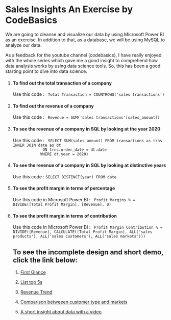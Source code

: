 # Sales Insights An Exercise by CodeBasics
We are going to cleanse and visualize our data by using Microsoft Power BI as an exercise. In addition to that,  as a database, we will be using MySQL to analyze our data.

As a feedback for the youtube channel (codebasics), I have really enjoyed with the whole series which gave me a good insight to comprehend how data analysis works by using data science tools. So, this has been a good starting point to dive into data science.

<ol type = '1'>
   <li>
       <h4> To find out the total transaction of a company </h4> <p> Use this code : <code> Total Transaction = COUNTROWS('sales transactions') </code> </p> 
   </li>
 
  <li>
      <h4> To find out the revenue of a company </h4> <p> Use this code : <code> Revenue = SUM('sales transactions'[sales_amount]) </code> </p> 
   </li>
   
   <li>
      <h4> To see the revenue of a company in SQL by looking at the year 2020 </h4> <p> Use this code :
      <code> SELECT SUM(sales_amount) FROM transactions as trns INNER JOIN date as dt
             ON trns.order_date = dt.date
            WHERE dt.year = 2020) </code> </p> 
   </li>
   
   <li>
      <h4> To see the revenue of a company in SQL by looking at distinctive years </h4> <p> Use this code :
      <code>SELECT DISTINCT(year) FROM date </code> </p> 
   </li>
   
  
  <li>
     <h4>  To see the profit margin in terms of percentage </h4>
      <p> Use this code in Microsoft Power BI :
      <code> Profit Margins % = DIVIDE([Total Profit Margin], [Revenue], 0)</code> </p> 
   </li>
   
   <li>
     <h4>  To see the profit margin in terms of contribution </h4>
      <p> Use this code in Microsoft Power BI :
      <code> Profit Margin Contribution % = DIVIDE([Revenue], CALCULATE([Total Profit Margin], ALL('sales products'), ALL('sales customers'), ALL('sales markets')))</code> </p> 
   </li>
   
</ul>





<h2> To see the incomplete design and short demo, click the link below: </h2>

<ol type = "1">

<li>
    <p>
       <a href="https://user-images.githubusercontent.com/110297297/191347007-36945647-3e36-4c95-9162-5c77513844d2.png">First Glance</a>
   </p>
</li>

<li>

<p>
    <a href= "https://user-images.githubusercontent.com/110297297/191347670-5d4f4c61-48dd-4760-a108-bb5f10f0b582.png"> List top 5s </a>  
</p>
</li>

<li>
<p>
   <a href= "https://user-images.githubusercontent.com/110297297/191816450-40634e06-196e-4beb-a585-fac651650987.png
"> Revenue Trend  </a>
</p>
</li>


<li>
<p>
   <a href= "https://user-images.githubusercontent.com/110297297/191347982-95e0fb58-9aaa-4648-9c7e-8dfe53515f08.png"> Comparison betweeen customer type and markets  </a>
</p>
</li>




<li>
<p>
  <a href= "https://user-images.githubusercontent.com/110297297/190001961-0e0fd3f6-d3ed-4c11-8225-761cf50a9c10.mp4" > A short insight about data with a video </a>
</p>
</li>


</ol>






